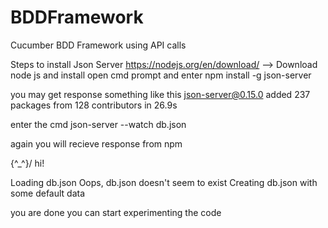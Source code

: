 # BDDFramework
Cucumber BDD Framework using API calls

Steps to install Json Server
https://nodejs.org/en/download/ --> Download node js and install 
open cmd prompt and enter npm install -g json-server

you may get response something like this
 json-server@0.15.0
added 237 packages from 128 contributors in 26.9s

enter the cmd  json-server --watch db.json

again you will recieve response from npm


  \{^_^}/ hi!

  Loading db.json
  Oops, db.json doesn't seem to exist
  Creating db.json with some default data
  
  you are done you can start experimenting the code



